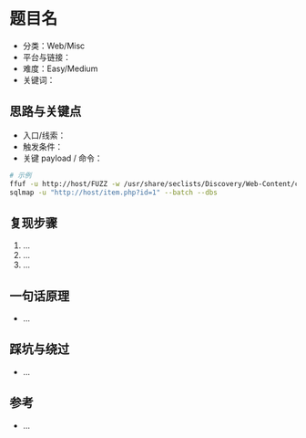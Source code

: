 # 题目名
- 分类：Web/Misc
- 平台与链接：
- 难度：Easy/Medium
- 关键词：

## 思路与关键点
- 入口/线索：
- 触发条件：
- 关键 payload / 命令：
```bash
# 示例
ffuf -u http://host/FUZZ -w /usr/share/seclists/Discovery/Web-Content/common.txt -fs 0
sqlmap -u "http://host/item.php?id=1" --batch --dbs
```

## 复现步骤
1. …
2. …
3. …

## 一句话原理
- …

## 踩坑与绕过
- …

## 参考
- …